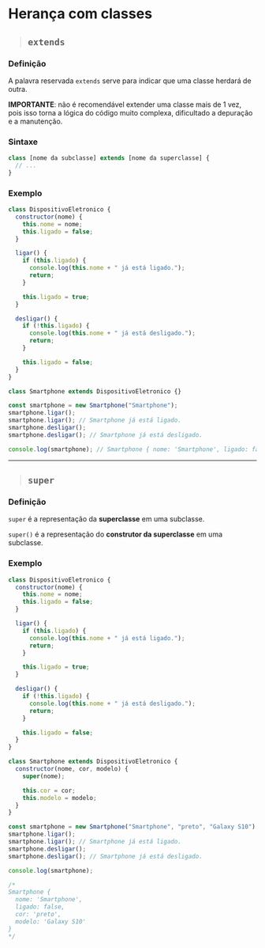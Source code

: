 # Herança com classes

> ## **`extends`**

### **Definição**

A palavra reservada `extends` serve para indicar que uma classe herdará de outra.

**IMPORTANTE**: não é recomendável extender uma classe mais de 1 vez, pois isso torna a lógica do código muito complexa, dificultado a depuração e a manutenção.

### **Sintaxe**

```js
class [nome da subclasse] extends [nome da superclasse] {
  // ...
}
```

### **Exemplo**

```js
class DispositivoEletronico {
  constructor(nome) {
    this.nome = nome;
    this.ligado = false;
  }

  ligar() {
    if (this.ligado) {
      console.log(this.nome + " já está ligado.");
      return;
    }

    this.ligado = true;
  }

  desligar() {
    if (!this.ligado) {
      console.log(this.nome + " já está desligado.");
      return;
    }

    this.ligado = false;
  }
}

class Smartphone extends DispositivoEletronico {}

const smartphone = new Smartphone("Smartphone");
smartphone.ligar();
smartphone.ligar(); // Smartphone já está ligado.
smartphone.desligar();
smartphone.desligar(); // Smartphone já está desligado.

console.log(smartphone); // Smartphone { nome: 'Smartphone', ligado: false }
```

---

> ## `super`

### **Definição**

`super` é a representação da **superclasse** em uma subclasse.

`super()` é a representação do **construtor da superclasse** em uma subclasse.

### **Exemplo**

```js
class DispositivoEletronico {
  constructor(nome) {
    this.nome = nome;
    this.ligado = false;
  }

  ligar() {
    if (this.ligado) {
      console.log(this.nome + " já está ligado.");
      return;
    }

    this.ligado = true;
  }

  desligar() {
    if (!this.ligado) {
      console.log(this.nome + " já está desligado.");
      return;
    }

    this.ligado = false;
  }
}

class Smartphone extends DispositivoEletronico {
  constructor(nome, cor, modelo) {
    super(nome);

    this.cor = cor;
    this.modelo = modelo;
  }
}

const smartphone = new Smartphone("Smartphone", "preto", "Galaxy S10");
smartphone.ligar();
smartphone.ligar(); // Smartphone já está ligado.
smartphone.desligar();
smartphone.desligar(); // Smartphone já está desligado.

console.log(smartphone);

/*
Smartphone {
  nome: 'Smartphone',        
  ligado: false,
  cor: 'preto',
  modelo: 'Galaxy S10'       
}
*/
```